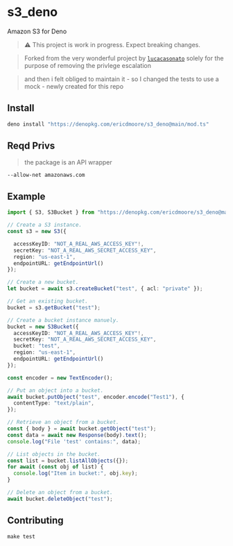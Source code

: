 # s3_deno

<!-- ![ci](https://github.com/lucacasonato/deno_aws_sign_v4/workflows/ci/badge.svg) -->
<!-- [![deno doc](https://doc.deno.land/badge.svg)](https://doc.deno.land/https/deno.land/x/s3@0.5.0/mod.ts) -->
<!-- [![Coverage Status](https://coveralls.io/repos/github/lucacasonato/deno_s3/badge.svg?branch=main)](https://coveralls.io/github/lucacasonato/deno_s3?branch=main) -->

Amazon S3 for Deno

> ⚠️ This project is work in progress. Expect breaking changes.

> Forked from the very wonderful project by [`lucacasonato`](https://github.com/lucacasonato/deno_s3) solely for the purpose of removing the privlege escalation

> and then i felt obliged to maintain it - so I changed the tests to use a mock - newly created for this repo

## Install
``` bash
deno install "https://denopkg.com/ericdmoore/s3_deno@main/mod.ts"
```

## Reqd Privs

> the package is an API wrapper
```
--allow-net amazonaws.com
```

## Example

```ts
import { S3, S3Bucket } from "https://denopkg.com/ericdmoore/s3_deno@main/mod.ts";

// Create a S3 instance.
const s3 = new S3({

  accessKeyID: "NOT_A_REAL_AWS_ACCESS_KEY"!,
  secretKey: "NOT_A_REAL_AWS_SECRET_ACCESS_KEY",
  region: "us-east-1",
  endpointURL: getEndpointUrl()
});

// Create a new bucket.
let bucket = await s3.createBucket("test", { acl: "private" });

// Get an existing bucket.
bucket = s3.getBucket("test");

// Create a bucket instance manuely.
bucket = new S3Bucket({
  accessKeyID: "NOT_A_REAL_AWS_ACCESS_KEY"!,
  secretKey: "NOT_A_REAL_AWS_SECRET_ACCESS_KEY",
  bucket: "test",
  region: "us-east-1",
  endpointURL: getEndpointUrl()
});

const encoder = new TextEncoder();

// Put an object into a bucket.
await bucket.putObject("test", encoder.encode("Test1"), {
  contentType: "text/plain",
});

// Retrieve an object from a bucket.
const { body } = await bucket.getObject("test");
const data = await new Response(body).text();
console.log("File 'test' contains:", data);

// List objects in the bucket.
const list = bucket.listAllObjects({});
for await (const obj of list) {
  console.log("Item in bucket:", obj.key);
}

// Delete an object from a bucket.
await bucket.deleteObject("test");
```

## Contributing

```
make test
```

<!-- References -->
[ci_img]:''
[ci_url]:''

[cov_img]:''
[cov_url]:''
